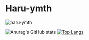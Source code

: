 # Haru-ymth
<p align="left"> <img src="https://komarev.com/ghpvc/?username=haru-ymth&label=Profile%20views&color=0e75b6&style=flat" alt="haru-ymth" /> </p>   

![Anurag's GitHub stats](https://github-readme-stats.vercel.app/api?username=haru-ymth&show_icons=true&theme=radical)
[![Top Langs](https://github-readme-stats.vercel.app/api/top-langs/?username=haru-ymth&theme=dark&layout=compact)](https://github.com/anuraghazra/github-readme-stats)
